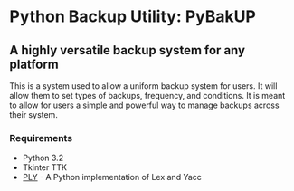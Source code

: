 Python Backup Utility: PyBakUP
==============================

A highly versatile backup system for any platform
-------------------------------------------------

This is a system used to allow a uniform backup system
for users. It will allow them to set types of backups, frequency,
and conditions. It is meant to allow for users a simple and powerful
way to manage backups across their system.

### Requirements
* Python 3.2
* Tkinter TTK
* [PLY](http://www.dabeaz.com/ply/) - A Python implementation of Lex and Yacc
